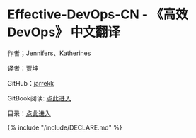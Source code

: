 # Effective-DevOps-CN - 《高效DevOps》 中文翻译

作者；Jennifers、Katherines

译者：贾坤

GitHub：[jarrekk](https://github.com/jarrekk)

GitBook阅读: [点此进入](https://www.gitbook.com/book/jarrekk/effective-devops-cn/details)

目录：[点此进入](https://github.com/jarrekk/Effective-DevOps-CN/blob/master/SUMMARY.md)

{% include "/include/DECLARE.md" %}
